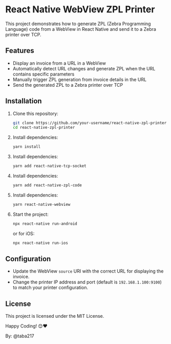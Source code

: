 
# React Native WebView ZPL Printer

This project demonstrates how to generate ZPL (Zebra Programming Language) code from a WebView in React Native and send it to a Zebra printer over TCP.

## Features
- Display an invoice from a URL in a WebView
- Automatically detect URL changes and generate ZPL when the URL contains specific parameters
- Manually trigger ZPL generation from invoice details in the URL
- Send the generated ZPL to a Zebra printer over TCP

## Installation

1. Clone this repository:
    ```bash
    git clone https://github.com/your-username/react-native-zpl-printer.git
    cd react-native-zpl-printer
    ```

2. Install dependencies:
    ```bash
    yarn install
    ```
    
3. Install dependencies:
    ```bash
    yarn add react-native-tcp-socket
    ```

4. Install dependencies:
    ```bash
    yarn add react-native-zpl-code
    ```

5. Install dependencies:
    ```bash
    yarn react-native-webview
    ```

6. Start the project:
    ```bash
    npx react-native run-android
    ```

    or for iOS:
    ```bash
    npx react-native run-ios
    ```

## Configuration
- Update the WebView `source` URI with the correct URL for displaying the invoice.
- Change the printer IP address and port (default is `192.168.1.100:9100`) to match your printer configuration.

## License
This project is licensed under the MIT License.

Happy Coding! 😊❤️

By: @taba217
